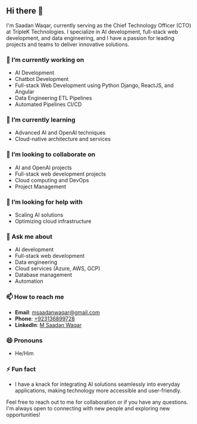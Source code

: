 ## Hi there 👋

<!--
**saadanwaqar/saadanwaqar** is a ✨ _special_ ✨ repository because its `README.md` (this file) appears on your GitHub profile.

Here are some ideas to get you started:

- 🔭 I’m currently working on ...
- 🌱 I’m currently learning ...
- 👯 I’m looking to collaborate on ...
- 🤔 I’m looking for help with ...
- 💬 Ask me about ...
- 📫 How to reach me: ...
- 😄 Pronouns: ...
- ⚡ Fun fact: ...
-->

I'm Saadan Waqar, currently serving as the Chief Technology Officer (CTO) at TripleK Technologies. I specialize in AI development, full-stack web development, and data engineering, and I have a passion for leading projects and teams to deliver innovative solutions.

### 🔭 I’m currently working on
- AI Development
- Chatbot Development
- Full-stack Web Development using Python Django, ReactJS, and Angular
- Data Engineering ETL Pipelines
- Automated Pipelines CI/CD

### 🌱 I’m currently learning
- Advanced AI and OpenAI techniques
- Cloud-native architecture and services

### 👯 I’m looking to collaborate on
- AI and OpenAI projects
- Full-stack web development projects
- Cloud computing and DevOps
- Project Management

### 🤔 I’m looking for help with
- Scaling AI solutions
- Optimizing cloud infrastructure

### 💬 Ask me about
- AI development
- Full-stack web development
- Data engineering
- Cloud services (Azure, AWS, GCP)
- Database management
- Automation

### 📫 How to reach me
- **Email**: msaadanwaqar@gmail.com
- **Phone**: [+923136899728](wa.me/03136899728/)
- **LinkedIn**: [M Saadan Waqar](https://www.linkedin.com/in/saadanwaqar/)

### 😄 Pronouns
- He/Him

### ⚡ Fun fact
- I have a knack for integrating AI solutions seamlessly into everyday applications, making technology more accessible and user-friendly.

Feel free to reach out to me for collaboration or if you have any questions. I'm always open to connecting with new people and exploring new opportunities!
